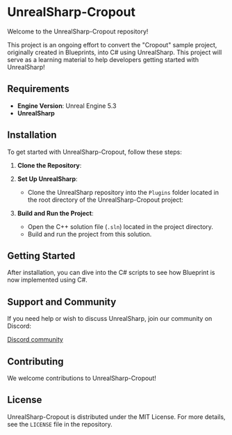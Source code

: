 # UnrealSharp-Cropout

Welcome to the UnrealSharp-Cropout repository! 

This project is an ongoing effort to convert the "Cropout" sample project, originally created in Blueprints, into C# using UnrealSharp. This project will serve as a learning material to help developers getting started with UnrealSharp!

## Requirements

- **Engine Version**: Unreal Engine 5.3
- **UnrealSharp**

## Installation

To get started with UnrealSharp-Cropout, follow these steps:

1. **Clone the Repository**:

2. **Set Up UnrealSharp**:
    - Clone the UnrealSharp repository into the `Plugins` folder located in the root directory of the UnrealSharp-Cropout project:

3. **Build and Run the Project**:
    - Open the C++ solution file (`.sln`) located in the project directory.
    - Build and run the project from this solution.

## Getting Started

After installation, you can dive into the C# scripts to see how Blueprint is now implemented using C#.

## Support and Community

If you need help or wish to discuss UnrealSharp, join our community on Discord:

[Discord community](https://discord.gg/HQuJUYFxeV)

## Contributing

We welcome contributions to UnrealSharp-Cropout!

## License

UnrealSharp-Cropout is distributed under the MIT License. For more details, see the `LICENSE` file in the repository.
